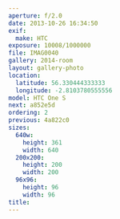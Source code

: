 ```yaml
---
aperture: f/2.0
date: 2013-10-26 16:34:50
exif:
  make: HTC
exposure: 10008/1000000
file: IMAG0040
gallery: 2014-room
layout: gallery-photo
location:
  latitude: 56.330444333333
  longitude: -2.8103780555556
model: HTC One S
next: a852e5d
ordering: 2
previous: 4a822c0
sizes:
  640w:
    height: 361
    width: 640
  200x200:
    height: 200
    width: 200
  96x96:
    height: 96
    width: 96
title: 
---
```

